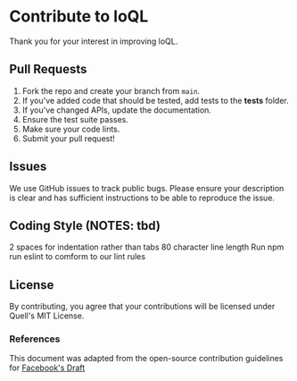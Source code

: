 # Contribute to loQL

Thank you for your interest in improving loQL.

## Pull Requests

1. Fork the repo and create your branch from `main`.
2. If you've added code that should be tested, add tests to the __tests__ folder.
3. If you've changed APIs, update the documentation.
4. Ensure the test suite passes.
5. Make sure your code lints.
6. Submit your pull request!

## Issues

We use GitHub issues to track public bugs. Please ensure your description is clear and has sufficient instructions to be able to reproduce the issue.

## Coding Style (NOTES: tbd)

2 spaces for indentation rather than tabs
80 character line length
Run npm run eslint to comform to our lint rules

## License

By contributing, you agree that your contributions will be licensed under Quell's MIT License.

### References

This document was adapted from the open-source contribution guidelines for [Facebook's Draft](https://github.com/facebook/draft-js/blob/a9316a723f9e918afde44dea68b5f9f39b7d9b00/CONTRIBUTING.md)